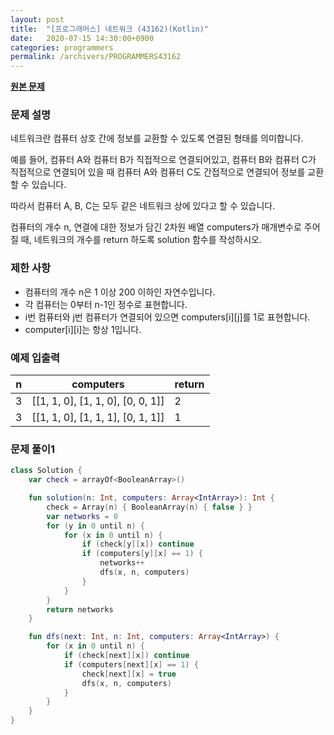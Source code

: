 ```yaml
---
layout: post
title:  "[프로그래머스] 네트워크 (43162)(Kotlin)"
date:   2020-07-15 14:30:00+0900
categories: programmers
permalink: /archivers/PROGRAMMERS43162
---
```


**[원본 문제](https://programmers.co.kr/learn/courses/30/lessons/43162)**

### 문제 설명

네트워크란 컴퓨터 상호 간에 정보를 교환할 수 있도록 연결된 형태를 의미합니다.

예를 들어, 컴퓨터 A와 컴퓨터 B가 직접적으로 연결되어있고, 컴퓨터 B와 컴퓨터 C가 직접적으로 연결되어 있을 때 컴퓨터 A와 컴퓨터 C도 간접적으로 연결되어 정보를 교환할 수 있습니다.

따라서 컴퓨터 A, B, C는 모두 같은 네트워크 상에 있다고 할 수 있습니다.

컴퓨터의 개수 n, 연결에 대한 정보가 담긴 2차원 배열 computers가 매개변수로 주어질 때, 네트워크의 개수를 return 하도록 solution 함수를 작성하시오.

### 제한 사항

  * 컴퓨터의 개수 n은 1 이상 200 이하인 자연수입니다.
  * 각 컴퓨터는 0부터 n-1인 정수로 표현합니다.
  * i번 컴퓨터와 j번 컴퓨터가 연결되어 있으면 computers[i][j]를 1로 표현합니다.
  * computer[i][i]는 항상 1입니다.

### 예제 입출력


|n|computers|return|
|-|-|-|
|3|[[1, 1, 0], [1, 1, 0], [0, 0, 1]]|2|
|3|[[1, 1, 0], [1, 1, 1], [0, 1, 1]]|1|

### 문제 풀이1

```kotlin
class Solution {
    var check = arrayOf<BooleanArray>()

    fun solution(n: Int, computers: Array<IntArray>): Int {
        check = Array(n) { BooleanArray(n) { false } }
        var networks = 0
        for (y in 0 until n) {
            for (x in 0 until n) {
                if (check[y][x]) continue
                if (computers[y][x] == 1) {
                    networks++
                    dfs(x, n, computers)
                }
            }
        }
        return networks
    }

    fun dfs(next: Int, n: Int, computers: Array<IntArray>) {
        for (x in 0 until n) {
            if (check[next][x]) continue
            if (computers[next][x] == 1) {
                check[next][x] = true
                dfs(x, n, computers)
            }
        }
    }
}
```
